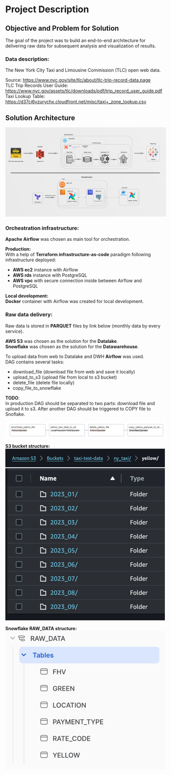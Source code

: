 # Project Description #

## Objective and Problem for Solution ##

The goal of the project was to build an end-to-end architecture for delivering raw data for subsequent analysis and visualization of results.

### Data description: ###
The New York City Taxi and Limousine Commission (TLC) open web data.

Source: https://www.nyc.gov/site/tlc/about/tlc-trip-record-data.page<br/>
TLC Trip Records User Guide: https://www.nyc.gov/assets/tlc/downloads/pdf/trip_record_user_guide.pdf<br/>
Taxi Lookup Table: https://d37ci6vzurychx.cloudfront.net/misc/taxi+_zone_lookup.csv

## Solution Architecture ##

![solution_architecture](images/app.png)

### Orchestration infrastructure: ###

**Apache Airflow** was chosen as main tool for orchestration.<br/>

**Production:**<br/>
With a help of **Terraform infrastructure-as-code** paradigm following 
infrastructure deployed:<br/>
* **AWS ec2** instance with Airflow
* **AWS rds** instance with PostgreSQL
* **AWS vpc** with secure connection inside between Airflow and PostgreSQL

**Local development:**<br/>
**Docker** container with Airflow was created for local development.

### Raw data delivery: ###

Raw data is stored in **PARQUET** files by link below (monthly data by every 
service).

**AWS S3** was chosen as the solution for the **Datalake**.<br/>
**Snowflake** was chosen as the solution for the **Datawarehouse**.<br/>

To upload data from web to Datalake and DWH **Airflow** was used.<br/>
DAG contains several tasks:
* download_file (download file from web and save it locally)
* upload_to_s3 (upload file from local to s3 bucket)
* delete_file (delete file locally)
* copy_file_to_snowflake

**TODO**:<br/>
In production DAG should be separated to two parts: download file 
and upload it to s3.
After another DAG should be triggered to COPY file to Snoflake.<br/>

![dag](images/dag.png)

**S3 bucket structure:**
<img width="500" alt="image" src="images/bucket_structure.png">
<img width="500" alt="image" src="images/folder_structure.png">

**Snowflake RAW_DATA structure:**<br/>
<img width="500" alt="image" src="images/snowflake_structure.png"><br/>